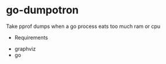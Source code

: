 # go-dumpotron
Take pprof dumps when a go process eats too much ram or cpu

* Requirements
- graphviz
- go
